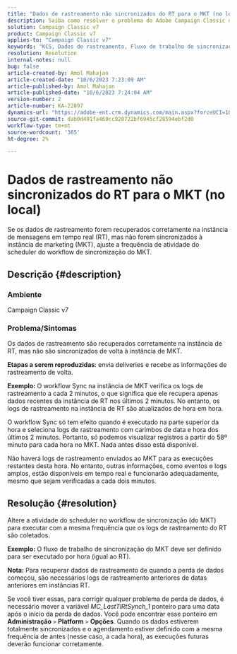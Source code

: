 ```yaml
---
title: "Dados de rastreamento não sincronizados do RT para o MKT (no local)"
description: Saiba como resolver o problema do Adobe Campaign Classic de sincronização de dados de rastreamento do RT para o MKT (no local).
solution: Campaign Classic v7
product: Campaign Classic v7
applies-to: "Campaign Classic v7"
keywords: "KCS, Dados de rastreamento, Fluxo de trabalho de sincronização, Adobe Campaign Classic v7, RT, MKT"
resolution: Resolution
internal-notes: null
bug: false
article-created-by: Amol Mahajan
article-created-date: "10/6/2023 7:23:09 AM"
article-published-by: Amol Mahajan
article-published-date: "10/6/2023 7:24:04 AM"
version-number: 2
article-number: KA-22897
dynamics-url: "https://adobe-ent.crm.dynamics.com/main.aspx?forceUCI=1&pagetype=entityrecord&etn=knowledgearticle&id=bd79232d-1964-ee11-be6e-6045bd006ce9"
source-git-commit: dab0d491fa469cc920722bf6945cf28594ebf2d0
workflow-type: tm+mt
source-wordcount: '365'
ht-degree: 2%

---
```


# Dados de rastreamento não sincronizados do RT para o MKT (no local)


Se os dados de rastreamento forem recuperados corretamente na instância de mensagens em tempo real (RT), mas não forem sincronizados à instância de marketing (MKT), ajuste a frequência de atividade do scheduler do workflow de sincronização do MKT.

## Descrição {#description}


### Ambiente

Campaign Classic v7



### Problema/Sintomas

Os dados de rastreamento são recuperados corretamente na instância de RT, mas não são sincronizados de volta à instância de MKT.



<b>Etapas a serem reproduzidas</b>: envia deliveries e recebe as informações de rastreamento de volta.



<b>Exemplo:</b> O workflow Sync na instância de MKT verifica os logs de rastreamento a cada 2 minutos, o que significa que ele recupera apenas dados recentes da instância de RT nos últimos 2 minutos. No entanto, os logs de rastreamento na instância de RT são atualizados de hora em hora.

O workflow Sync só tem efeito quando é executado na parte superior da hora e seleciona logs de rastreamento com carimbos de data e hora dos últimos 2 minutos. Portanto, só podemos visualizar registros a partir do 58º minuto para cada hora no MKT. Nada antes disso está disponível.

Não haverá logs de rastreamento enviados ao MKT para as execuções restantes desta hora. No entanto, outras informações, como eventos e logs amplos, estão disponíveis em tempo real e funcionarão adequadamente, mesmo que sejam verificadas a cada dois minutos.


## Resolução {#resolution}


Altere a atividade do scheduler no workflow de sincronização (do MKT) para executar com a mesma frequência que os logs de rastreamento do RT são coletados.

<b>Exemplo:</b> O fluxo de trabalho de sincronização do MKT deve ser definido para ser executado por hora (igual ao RT).

<b>Nota:</b> Para recuperar dados de rastreamento de quando a perda de dados começou, são necessários logs de rastreamento anteriores de datas anteriores em instâncias RT.

Se você tiver essas, para corrigir qualquer problema de perda de dados, é necessário mover a variável *MC_LastTlRtSynch_1* ponteiro para uma data após o início da perda de dados. Você pode encontrar esse ponteiro em <b>Administração</b> `>`  <b>Platform</b> `>`  <b>Opções</b>. Quando os dados estiverem totalmente sincronizados e o agendamento estiver definido com a mesma frequência de antes (nesse caso, a cada hora), as execuções futuras deverão funcionar corretamente.
